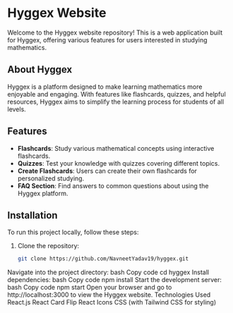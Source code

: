 # Hyggex Website

Welcome to the Hyggex website repository! This is a web application built for Hyggex, offering various features for users interested in studying mathematics.

## About Hyggex

Hyggex is a platform designed to make learning mathematics more enjoyable and engaging. With features like flashcards, quizzes, and helpful resources, Hyggex aims to simplify the learning process for students of all levels.

## Features

- **Flashcards**: Study various mathematical concepts using interactive flashcards.
- **Quizzes**: Test your knowledge with quizzes covering different topics.
- **Create Flashcards**: Users can create their own flashcards for personalized studying.
- **FAQ Section**: Find answers to common questions about using the Hyggex platform.

## Installation

To run this project locally, follow these steps:

1. Clone the repository:

   ```bash
   git clone https://github.com/NavneetYadav19/hyggex.git

Navigate into the project directory:
bash
Copy code
cd hyggex
Install dependencies:
bash
Copy code
npm install
Start the development server:
bash
Copy code
npm start
Open your browser and go to http://localhost:3000 to view the Hyggex website.
Technologies Used
React.js
React Card Flip
React Icons
CSS (with Tailwind CSS for styling)

